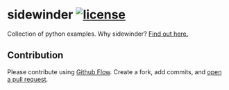 # sidewinder [![license](https://img.shields.io/github/license/mashape/apistatus.svg?maxAge=2592000)](LICENSE)

Collection of python examples. Why sidewinder? [Find out here.](http://www.thesaurus.net/sidewinder)

## Contribution

Please contribute using [Github Flow](https://guides.github.com/introduction/flow/). Create a fork, add commits, and [open a pull request](https://github.com/fraction/readme-boilerplate/compare/).
